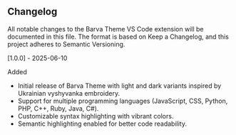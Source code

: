 ## Changelog

All notable changes to the Barva Theme VS Code extension will be documented in this file.
The format is based on Keep a Changelog, and this project adheres to Semantic Versioning.


[1.0.0] - 2025-06-10

Added
- Initial release of Barva Theme with light and dark variants inspired by Ukrainian vyshyvanka embroidery.
- Support for multiple programming languages (JavaScript, CSS, Python, PHP, C++, Ruby, Java, C#).
- Customizable syntax highlighting with vibrant colors.
- Semantic highlighting enabled for better code readability.
